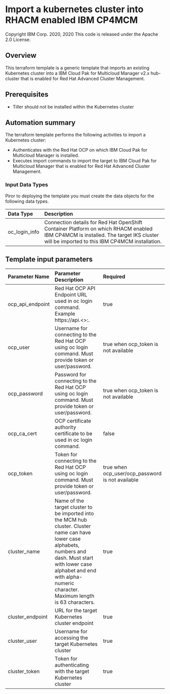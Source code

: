 # Import a kubernetes cluster into RHACM enabled IBM CP4MCM
Copyright IBM Corp. 2020, 2020 
This code is released under the Apache 2.0 License.

## Overview
This terraform template is a generic template that imports an existing Kubernetes cluster into a IBM Cloud Pak for Multicloud Manager v2.x hub-cluster that is enabled for Red Hat Advanced Cluster Management.

## Prerequisites
* Tiller should not be installed within the Kubernetes cluster

## Automation summary
The terraform template performs the following activities to import a Kubernetes cluster:

* Authenticates with the Red Hat OCP on which IBM Cloud Pak for Multicloud Manager is installed.
* Executes import commands to import the target to IBM Cloud Pak for Multicloud Manager that is enabled for Red Hat Advanced Cluster Management.

### Input Data Types

Piror to deploying the template you must create the data objects for the following data types.

| Data Type | Description |
| :---      | :--- | 
| oc_login_info | Connection details for Red Hat OpenShift Container Platform on which RHACM enabled IBM CP4MCM is installed. The target IKS cluster will be imported to this IBM CP4MCM installation. |

## Template input parameters

| Parameter Name                  | Parameter Description | Required |
| :---                            | :--- | :--- |
| ocp_api_endpoint                | Red Hat OCP API Endpoint URL used in oc login command. Example https://api.<>:<port>. | true |
| ocp_user                		  | Username for connecting to the Red Hat OCP using oc login command.  Must provide token or user/password.| true when ocp_token is not available |
| ocp_password                    | Password for connecting to the Red Hat OCP using oc login command.  Must provide token or user/password. | true when ocp_token is not available  |
| ocp_ca_cert                     | OCP certificate authority certificate to be used in oc login command. | false |
| ocp_token						  | Token for connecting to the Red Hat OCP using oc login command. Must provide token or user/password. | true when ocp_user/ocp_password is not available |
| cluster_name                    | Name of the target cluster to be imported into the MCM hub cluster. Cluster name can have lower case alphabets, numbers and dash. Must start with lower case alphabet and end with alpha-numeric character. Maximum length is 63 characters. | true |
| cluster_endpoint                | URL for the target Kubernetes cluster endpoint | true |
| cluster_user                    | Username for accessing the target Kubernetes cluster | true |
| cluster_token                   | Token for authenticating with the target Kubernetes cluster | true |
